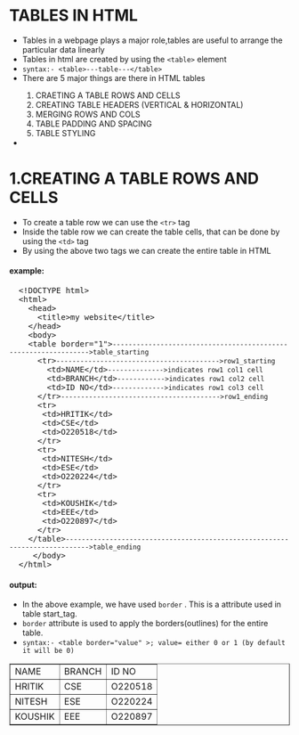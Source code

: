<h1>TABLES IN HTML</h1>
<ul>
  <li>Tables in a webpage plays a major role,tables are useful to arrange the particular data linearly</li>
  <li>Tables in html are created by using the <code>&LTtable></code> element</li>
  <li><code>syntax:- &LTtable>---table---&LT/table></code></li>
  <li>There are 5 major things are there in HTML tables</li>
  <ol type="1">
    <li>CRAETING A TABLE ROWS AND CELLS</li>
    <li>CREATING TABLE HEADERS (VERTICAL & HORIZONTAL)</li>
    <li>MERGING ROWS AND COLS</li>
    <li>TABLE PADDING AND SPACING</li>
    <li>TABLE STYLING</li>
  </ol>
  <li></li>
</ul>


<h1>1.CREATING A TABLE ROWS AND CELLS</h1>
<ul>
  <li>To create a table row we can use the <code>&LTtr></code> tag</li>
  <li>Inside the table row we can create the table cells, that can be done by using the <code>&LTtd></code> tag</li>
  <li>By using the above two tags we can create the entire table in HTML</li>
</ul>
<h4>example:</h4>
<pre>
  &LT!DOCTYPE html>
  &LThtml>
    &LThead>
      &LTtitle>my website&LT/title>
    &LT/head>
    &LTbody>
    &LTtable border="1"><code>---------------------------------------------------------------->table_starting</code>
      &LTtr><code>----------------------------------------->row1_starting</code>
        &LTtd>NAME&LT/td><code>-------------->indicates row1 col1 cell</code>
        &LTtd>BRANCH&LT/td><code>------------>indicates row1 col2 cell</code>
        &LTtd>ID NO&LT/td><code>------------->indicates row1 col3 cell</code>
      &LT/tr><code>---------------------------------------->row1_ending</code>
      &LTtr>
       &LTtd>HRITIK&LT/td>
       &LTtd>CSE&LT/td>
       &LTtd>O220518&LT/td>
      &LT/tr>
      &LTtr>
       &LTtd>NITESH&LT/td>
       &LTtd>ESE&LT/td>
       &LTtd>O220224&LT/td>
      &LT/tr>
      &LTtr>
       &LTtd>KOUSHIK&LT/td>
       &LTtd>EEE&LT/td>
       &LTtd>O220897&LT/td>
      &LT/tr>
    &LT/table><code>---------------------------------------------------------------------------->table_ending</code>
     &LT/body>
  &LT/html>
</pre>

<h4>output:</h4>
  <!DOCTYPE html>
  <html>
    <body>
    <table border="1">
      <tr>
        <td>NAME</td>
        <td>BRANCH</td>
        <td>ID NO</td>
      </tr>
      <tr>
       <td>HRITIK</td>
       <td>CSE</td>
       <td>O220518</td>
      </tr>
      <tr>
       <td>NITESH</td>
       <td>ESE</td>
       <td>O220224</td>
      </tr>
      <tr>
       <td>KOUSHIK</td>
       <td>EEE</td>
       <td>O220897</td>
      </tr>
     </body>
  </html>

<ul>
  <li>In the above example, we have used <code>border</code> . This is a attribute used in table start_tag.</li>
  <li><code>border</code> attribute is used to apply the borders(outlines) for the entire table.</li>
  <li><code>syntax:- &LTtable border="value" >; value= either 0 or 1 (by default it will be 0)</code></li>
</ul>
